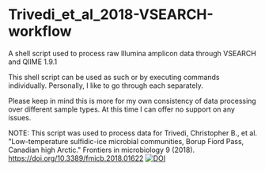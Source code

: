 # Trivedi_et_al_2018-VSEARCH-workflow
A shell script used to process raw Illumina amplicon data through VSEARCH and QIIME 1.9.1

This shell script can be used as such or by executing commands individually. Personally, I like to go through each separately.

Please keep in mind this is more for my own consistency of data processing over different sample types. At this time I can offer no support on any issues.

NOTE: This script was used to process data for 
Trivedi, Christopher B., et al. "Low-temperature sulfidic-ice microbial communities, Borup Fiord Pass, Canadian high Arctic." Frontiers in microbiology 9 (2018). https://doi.org/10.3389/fmicb.2018.01622
[![DOI](https://zenodo.org/badge/126745484.svg)](https://zenodo.org/badge/latestdoi/126745484)
